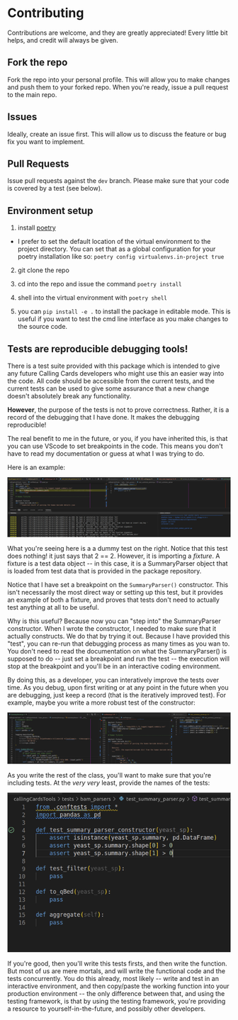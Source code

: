
# Contributing

Contributions are welcome, and they are greatly appreciated!
Every little bit helps, and credit will always be given.

## Fork the repo

Fork the repo into your personal profile. This will allow you to make changes
and push them to your forked repo. When you're ready, issue a pull request to
the main repo.

## Issues

Ideally, create an issue first. This will allow us to discuss the feature or
bug fix you want to implement.

## Pull Requests

Issue pull requests against the `dev` branch. Please make sure that your code
is covered by a test (see below).

## Environment setup

1. install [poetry](https://python-poetry.org/)

- I prefer to set the default location of the virtual environment to the
  project directory. You can set that as a global configuration for your
  poetry installation like so: `poetry config virtualenvs.in-project true`

2. git clone the repo

3. cd into the repo and issue the command `poetry install`

4. shell into the virtual environment with `poetry shell`

5. you can `pip install -e .` to install the package in editable mode. This is
   useful if you want to test the cmd line interface as you make changes to the
   source code.

## Tests are reproducible debugging tools!

There is a test suite provided with this package which is intended to give 
any future Calling Cards developers who might use this an easier way into the 
code. All code should be accessible from the current tests, and the current 
tests can be used to give some assurance that a new change doesn't absolutely 
break any functionality.  

__However__, the purpose of the tests is not to prove correctness. Rather, 
it is a record of the debugging that I have done. It makes the debugging 
reproducible!  

The real benefit to me in the future, or you, if you have inherited this, 
is that you can use VScode to set breakpoints in the code. This means you 
don't have to read my documentation or guess at what I was trying to do.  

Here is an example:

![debugging_example](../assets/debug_allows_interaction.png)

What you're seeing here is a a dummy test on the right. Notice that this 
test does nothing! it just says that 2 == 2. However, it is importing 
a _fixture_. A fixture is a test data object -- in this case, it is a 
SummaryParser object that is loaded from test data that is provided in the 
package repository.  

Notice that I have set a breakpoint on the `SummaryParser()` constructor. This 
isn't necessarily the most direct way or setting up this test, but it provides 
an example of both a fixture, and proves that tests don't need to actually 
test anything at all to be useful.  

Why is this useful? Because now you can "step into" the SummaryParser 
constructor. When I wrote the constructor, I needed to make sure that it 
actually constructs. We do that by trying it out. Because I have provided this 
"test", you can re-run that debugging process as many times as you wan to. You 
don't need to read the documentation on what the SummaryParser() is supposed 
to do -- just set a breakpoint and run the test -- the execution will stop at 
the breakpoint and you'll be in an interactive coding environment.  

By doing this, as a developer, you can interatively improve the tests over 
time. As you debug, upon first writing or at any point in the future when you 
are debugging, just keep a record (that is the iteratively improved test). 
For example, maybe you write a more robust test of the constructor:

![a more robust test](../assets/constructor_test_after_interaction.png)

As you write the rest of the class, you'll want to make sure that you're 
including tests. At the _very very_ least, provide the names of the tests:

![names of tests](../assets/preparing_to_write_the_rest.png)

If you're good, then you'll write this tests firsts, and then write the 
function. But most of us are mere mortals, and will write the functional code 
and the tests concurrently. You do this already, most likely -- write and test 
in an interactive environment, and then copy/paste the working function into 
your production environment -- the only difference between that, and using the 
testing framework, is that by using the testing framework, you're providing a 
resource to yourself-in-the-future, and possibly other developers.